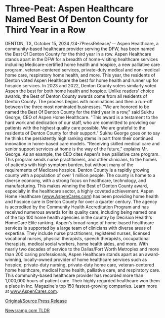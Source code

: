 # Three-Peat: Aspen Healthcare Named Best Of Denton County for Third Year in a Row

DENTON, TX, October 15, 2024 /24-7PressRelease/ -- Aspen Healthcare, a community-based healthcare provider serving the DFW, has been named the Best Of Denton County for the third year in a row. Aspen Healthcare stands apart in the DFW for a breadth of home-visiting healthcare services including Medicare-certified home health and hospice, a new palliative care program, veteran-centered services, private-duty medical and non-medical home care, respiratory home health, and more.   This year, the residents of Denton voted Aspen Healthcare the best for home health and runner up for hospice services. In 2023 and 2022, Denton County voters similarly voted Aspen the best for both home health and hospice. Unlike readers' choice awards, the Best of Denton County awards come from all residents of Denton County. The process begins with nominations and then a run-off between the three most nominated businesses.   "We are honored to be named the Best Of Denton County for the third year in a row," said Sukhu George, CEO of Aspen Home Healthcare. "This award is a testament to the hard work and dedication of our staff, who are committed to providing our patients with the highest quality care possible. We are grateful to the residents of Denton County for their support." Sukhu George goes on to say he thinks the persistently high ranking stems in part from their continued innovation in home-based care models. "Receiving skilled medical care and senior support services at home is the way of the future," explains Mr. George. As an example, the CEO cites Aspen's new palliative care program. This program sends nurse practitioners, and other clinicians, to the homes of patients with high symptom burden, but without many of the requirements of Medicare hospice.   Denton County is a rapidly growing county with a population of over 1 million people. The county is home to a diverse economy, with a strong focus on healthcare, technology, and manufacturing. This makes winning the Best of Denton County award, especially in the healthcare sector, a highly coveted achievement.   Aspen Home Healthcare (www.AspenCares.com) has been providing home health and hospice care in Denton County for over a quarter century. The agency is accredited by the Community Health Accreditation Program and has received numerous awards for its quality care, including being named one of the top 100 home health agencies in the country by Decision Health's HomeCare Elite ranking.  Aspen's broad range of home-based healthcare services is supported by a large team of clinicians with diverse areas of expertise. They include nurse practitioners, registered nurses, licensed vocational nurses, physical therapists, speech therapists, occupational therapists, medical social workers, home health aides, and more.  With nearly two decades of service to the Dallas/Fort Worth Metroplex and more than 200 caring professionals, Aspen Healthcare stands apart as an award-winning, locally-owned provider of home healthcare services such as hospice, private-duty nursing, private-duty home care, veteran-centered home healthcare, medical home health, palliative care, and respiratory care. This community-based healthcare provider has recorded more than 1,000,000 hours of patient care. Their highly regarded healthcare won them a place in Inc. Magazine's top 150 fastest-growing companies.  Learn more at www.AspenCares.com. 

[Original/Source Press Release](https://www.24-7pressrelease.com/press-release/515245/three-peat-aspen-healthcare-named-best-of-denton-county-for-third-year-in-a-row) 

[Newsramp.com TLDR](https://newsramp.com/None) 